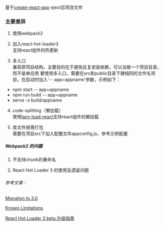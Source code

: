基于[create-react-app](https://github.com/facebookincubator/create-react-app) eject后项目文件

### 主要差异

1. 使用webpack2  

2. 加入react-hot-loader3  
支持react组件的热更新

3. 多入口  
兼容原项目结构，主要目的在于避免反复安装依赖，可以当做一个项目目录，而不是单应用
要使用多入口，需要在src和public目录下建相同的文件名项目，在启动时加入'-- app=appname'参数，示例如下：
  * npm start -- app=appname
  * npm run build -- app=appname
  * serve -s build/appname

4. code-splitting（懒加载）  
使用[lazy-load-react](https://github.com/JoV5/lazy-load-react)支持react组件的懒加载

5. 库文件按需打包  
需要在项目src下加入配置文件appconfig.js，参考示例配置


##### Webpack2 的问题

1. 不支持chunk的重命名

2. React Hot Loader 3 的使用及遗留问题

###### 参考文章：

[Migration to 3.0](https://github.com/gaearon/react-hot-loader/tree/next/docs)

[Known Limitations](https://github.com/gaearon/react-hot-loader/blob/next/docs/Known%20Limitations.md)

[React Hot Loader 3 beta 升级指南](https://sebastianblade.com/react-hot-loader-3-beta-upgrade-guide)